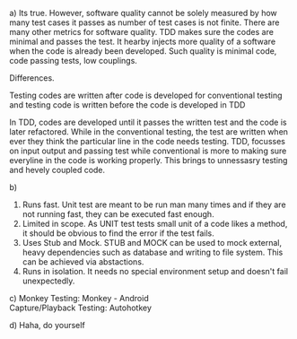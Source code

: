 a) Its true. However, software quality cannot be solely measured by how many test cases it passes as number of test cases is not finite. There are many other metrics for software quality. TDD makes sure the codes are minimal and passes the test. It hearby injects more quality of a software when the code is already been developed. Such quality is minimal code, code passing tests, low couplings.

Differences.

Testing codes are written after code is developed for conventional testing and testing code is written before the code is developed in TDD

In TDD, codes are developed until it passes the written test and the code is later refactored. While in the conventional testing, the test are written when ever they think the particular line in the code needs testing. TDD, focusses on input output and passing test while conventional is more to making sure everyline in the code is working properly. This brings to unnessasry testing and hevely coupled code.

b) 
<list>
1. Runs fast. Unit test are meant to be run man many times and if they are not running fast, they can be executed fast enough.
2. Limited in scope. As UNIT test tests small unit of a code likes a method, it should be obvious to find the error if the test fails. 
3. Uses Stub and Mock. STUB and MOCK can be used to mock external, heavy dependencies such as database and writing to file system. This can be achieved via abstactions.
4. Runs in isolation. It needs no special environment setup and doesn't fail unexpectedly.
</list>

c) Monkey Testing: Monkey - Android <br> Capture/Playback Testing: Autohotkey

d) Haha, do yourself
